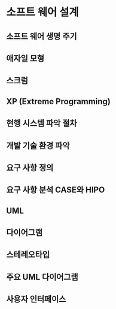 # 소프트 웨어 설계

## 소프트 웨어 생명 주기

## 애자일 모형

## 스크럼

## XP (Extreme Programming)

## 현행 시스템 파악 절차

## 개발 기술 환경 파악

## 요구 사항 정의

## 요구 사항 분석 CASE와 HIPO

## UML

## 다이어그램

## 스테레오타입

## 주요 UML 다이어그램

## 사용자 인터페이스
